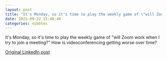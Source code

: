 ```yaml
---
layout: post
title: "It's Monday, so it's time to play the weekly game of \"will Zoom work when I try to join a meeting?\" How is videoconferencing getting worse over time?"
date: 2025-09-22 15:48:40
categories: nibbles
---
```


It's Monday, so it's time to play the weekly game of "will Zoom work when I try to join a meeting?" How is videoconferencing getting worse over time?

[Original LinkedIn post](https://www.linkedin.com/feed/update/urn%3Ali%3Ashare%3A7375918970450882560)
